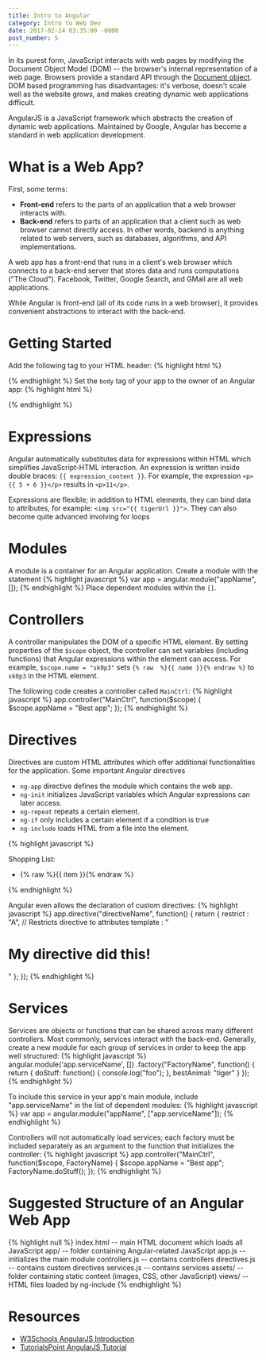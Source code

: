 ```yaml
---
title: Intro to Angular
category: Intro to Web Dev
date: 2017-02-24 03:35:00 -0800
post_number: 5
---
```


In its purest form, JavaScript interacts with web pages by modifying the
Document Object Model (DOM) -- the browser's internal representation of a
web page. Browsers provide a standard API through the
[Document object](https://developer.mozilla.org/en-US/docs/Web/API/Document).
DOM based programming has disadvantages: it's verbose, doesn't scale well
as the website grows, and makes creating dynamic web applications difficult.

AngularJS is a JavaScript framework which abstracts the creation of dynamic
web applications. Maintained by Google, Angular has become a standard in web
application development.

# What is a Web App?
First, some terms:
- **Front-end** refers to the parts of an application that a web browser
interacts with.
- **Back-end** refers to parts of an application that a client such as web
  browser cannot directly access. In other words, backend is anything related
  to web servers, such as databases, algorithms, and API implementations.

A web app has a front-end that runs in a client's web browser which connects to
a back-end server that stores data and runs computations ("The Cloud").
Facebook, Twitter, Google Search, and GMail are all web applications.

While Angular is front-end (all of its code runs in a web browser),
it provides convenient abstractions to interact with the back-end.

# Getting Started
Add the following tag to your HTML header:
{% highlight html %}
<script src="https://ajax.googleapis.com/ajax/libs/angularjs/1.4.8/angular.min.js"></script>
{% endhighlight %}
Set the `body` tag of your app to the owner of an Angular app:
{% highlight html %}
<body ng-app="appName">
{% endhighlight %}

# Expressions
Angular automatically substitutes data for expressions within HTML which
simplifies JavaScript-HTML interaction.
An expression is written inside double braces: `{{ expression_content }}`.
For example, the expression `<p>{{ 5 + 6 }}</p>` results in `<p>11</p>`.

Expressions are flexible; in addition to HTML elements, they can bind
data to attributes, for example: `<img src="{{ tigerUrl }}">`.
They can also become quite advanced involving for loops

# Modules
A module is a container for an Angular application.
Create a module with the statement
{% highlight javascript %}
var app = angular.module("appName", []);
{% endhighlight %}
Place dependent modules within the `[]`.

# Controllers
A controller manipulates the DOM of a specific HTML element. By setting
properties of the  `$scope` object, the controller can set variables
(including functions) that Angular expressions within the element can access.
For example, `$scope.name = "sk0p3"` sets `{% raw  %}{{ name }}{% endraw %}`
to `sk0p3` in the HTML element.

The following code creates a controller called `MainCtrl`:
{% highlight javascript %}
app.controller("MainCtrl", function($scope) {
    $scope.appName = "Best app";
});
{% endhighlight %}

# Directives
Directives are custom HTML attributes which offer additional functionalities
for the application.
Some important Angular directives
- `ng-app` directive defines the module
which contains the web app.
- `ng-init` initializes JavaScript variables which
Angular expressions can later access.
- `ng-repeat` repeats a certain element.
- `ng-if` only includes a certain element if a condition is true
- `ng-include` loads HTML from a file into the element.

{% highlight javascript %}
<div ng-app="" ng-init="shoppingList=['beans',
  'greens', 'tomatoes', 'potatoes', 'lamb', 'ram']">
Shopping List:
    <ul>
      <li ng-repeat="item in shoppingList">{% raw %}{{ item }}{% endraw %}</li>
    </ul>
</div>
{% endhighlight %}

Angular even allows the declaration of custom directives:
{% highlight javascript %}
app.directive("directiveName", function() {
    return {
        restrict : "A",   // Restricts directive to attributes
        template : "<h1>My directive did this!</h1>"
    };
});
{% endhighlight %}

# Services
Services are objects or functions that can be shared across many different
controllers. Most commonly, services interact with the back-end.
Generally, create a new module for each group of services in order to
keep the app well structured:
{% highlight javascript %}
angular.module('app.serviceName', [])
  .factory("FactoryName", function() {
    return {
      doStuff: function() { console.log("foo"); },
      bestAnimal: "tiger"
    }
  });
{% endhighlight %}

To include this service in your app's main module, include "app.serviceName"
in the list of dependent modules:
{% highlight javascript %}
var app = angular.module("appName", ["app.serviceName"]);
{% endhighlight %}

Controllers will not automatically load services; each factory must be
included separately as an argument to the function that initializes the
controller:
{% highlight javascript %}
app.controller("MainCtrl", function($scope, FactoryName) {
    $scope.appName = "Best app";
    FactoryName.doStuff();
});
{% endhighlight %}

# Suggested Structure of an Angular Web App

{% highlight null %}
index.html -- main HTML document which loads all JavaScript
app/ -- folder containing Angular-related JavaScript
  app.js -- initializes the main module
  controllers.js -- contains controllers
  directives.js -- contains custom directives
  services.js -- contains services
assets/ -- folder containing static content (images, CSS, other JavaScript)
views/ -- HTML files loaded by ng-include
{% endhighlight %}

# Resources
- [W3Schools AngularJS Introduction](https://www.w3schools.com/angular/angular_intro.asp)
- [TutorialsPoint AngularJS Tutorial](https://www.tutorialspoint.com/angularjs/index.htm)
